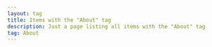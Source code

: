 ```yaml
---
layout: tag
title: Items with the "About" tag
description: Just a page listing all items with the "About" tag
tag: About
---
```

